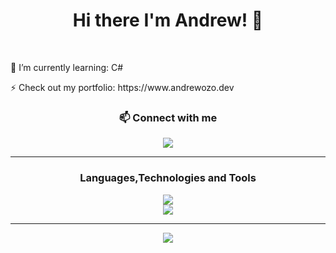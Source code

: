  <h1 align = "center">Hi there I'm Andrew! 👋</h1>
 
 <br>

 <p> 🌱 I’m currently learning: C#</p>
 <p> ⚡ Check out my portfolio: https://www.andrewozo.dev </p>

 <div align = "center">
  <h3> 📫 Connect with me</h3>
  <a href = "https://www.linkedin.com/in/andrewozo/">
   <img src = "https://skillicons.dev/icons?i=linkedin"/>
  </a>
 </div>


<hr>

<h3 align = "center">Languages,Technologies and Tools</h3>
<div align="center">
    <img src="https://skillicons.dev/icons?i=js,html,css,react,redux,postgres,jest,java,spring,idea,nodejs,git,cs,firebase,express,tailwind,sequelize" />
</div>

<div align = "center">
 <img src = "https://github-readme-stats-git-masterrstaa-rickstaa.vercel.app/api/top-langs?username=andrewozo&theme=transparent&show_icons=true&locale=en&layout=compact" />
</div>






<hr>

<div align = "center">
 <img src = "https://streak-stats.demolab.com?user=andrewozo&theme=transparent&hide_border=true"/>
</div>







<!--
**andrewozo/andrewozo** is a ✨ _special_ ✨ repository because its `README.md` (this file) appears on your GitHub profile.

Here are some ideas to get you started:

- 🔭 I’m currently working on ...
- 🌱 I’m currently learning C#
- 📫 How to reach me: ...
- 😄 Pronouns: ...
- ⚡ Fun fact: ...
-->
